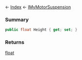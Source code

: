 ← [Index](Api-Index) ← [IMyMotorSuspension](Sandbox.ModAPI.Ingame.IMyMotorSuspension)

### Summary

```csharp
public float Height { get; set; }
```

### Returns

[float](https://docs.microsoft.com/en-us/dotnet/api/system.single?view=netframework-4.6)

